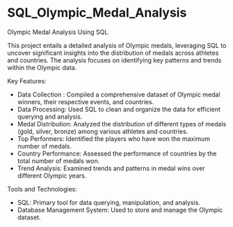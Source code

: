 # SQL_Olympic_Medal_Analysis


Olympic Medal Analysis Using SQL

This project entails a detailed analysis of Olympic medals, leveraging SQL to uncover significant insights into the distribution of medals across athletes and countries. The analysis focuses on identifying key patterns and trends within the Olympic data.

Key Features:
- Data Collection : Compiled a comprehensive dataset of Olympic medal winners, their respective events, and countries.
- Data Processing: Used SQL to clean and organize the data for efficient querying and analysis.
- Medal Distribution: Analyzed the distribution of different types of medals (gold, silver, bronze) among various athletes and countries.
- Top Performers: Identified the players who have won the maximum number of medals.
- Country Performance: Assessed the performance of countries by the total number of medals won.
- Trend Analysis: Examined trends and patterns in medal wins over different Olympic years.

Tools and Technologies:
- SQL: Primary tool for data querying, manipulation, and analysis.
- Database Management System: Used to store and manage the Olympic dataset.


